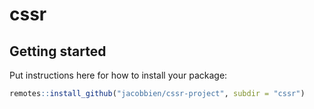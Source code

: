 
<!-- README.md is generated from README.Rmd. Please edit that file -->

# cssr

<!-- badges: start -->
<!-- badges: end -->

## Getting started

Put instructions here for how to install your package:

``` r
remotes::install_github("jacobbien/cssr-project", subdir = "cssr")
```
